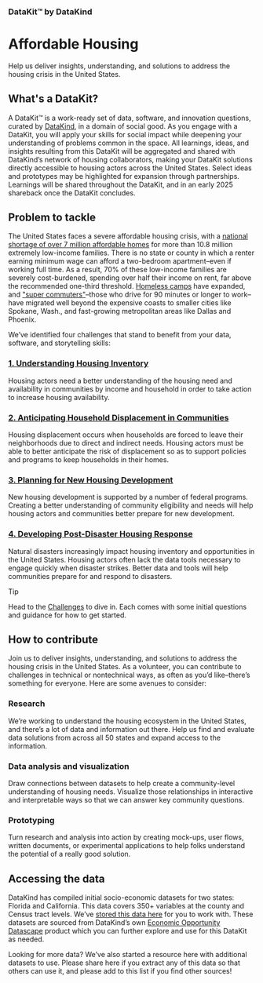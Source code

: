 ### DataKit™ by DataKind
# Affordable Housing
Help us deliver insights, understanding, and solutions to address the housing crisis in the United States.

## What's a DataKit?
A DataKit™ is a work-ready set of data, software, and innovation questions, curated by [DataKind](https://www.datakind.org/), in a domain of social good.  As you engage with a DataKit, you will apply your skills for social impact while deepening your understanding of problems common in the space. All learnings, ideas, and insights resulting from this DataKit will be aggregated and shared with DataKind’s network of housing collaborators, making your DataKit solutions directly accessible to housing actors across the United States. Select ideas and prototypes may be highlighted for expansion through partnerships. Learnings will be shared throughout the DataKit, and in an early 2025 shareback once the DataKit concludes.

## Problem to tackle
The United States faces a severe affordable housing crisis, with a [national shortage of over 7 million affordable homes](https://nlihc.org/explore-issues/why-we-care/problem) for more than 10.8 million extremely low-income families. There is no state or county in which a renter earning minimum wage can afford a two-bedroom apartment–even if working full time. As a result, 70% of these low-income families are severely cost-burdened, spending over half their income on rent, far above the recommended one-third threshold. [Homeless camps](https://www.nytimes.com/2023/02/03/business/economy/us-homeless-population-count.html) have expanded, and ["super commuters"](https://www.nytimes.com/2024/03/27/briefing/affordable-housing-crisis.html?unlocked_article_code=1.I04.L81I.jbtJBTVGU-9n&smid=url-share)–those who drive for 90 minutes or longer to work–have migrated well beyond the expensive coasts to smaller cities like Spokane, Wash., and fast-growing metropolitan areas like Dallas and Phoenix.

We’ve identified four challenges that stand to benefit from your data, software, and storytelling skills:

### [1. Understanding Housing Inventory](https://github.com/datakind/datakit-housing-event/discussions/1)
Housing actors need a better understanding of the housing need and availability in communities by income and household in order to take action to increase housing availability. 

### [2. Anticipating Household Displacement in Communities](https://github.com/datakind/datakit-housing-event/discussions/2)
Housing displacement occurs when households are forced to leave their neighborhoods due to direct and indirect needs. Housing actors must be able to better anticipate the risk of displacement so as to support policies and programs to keep households in their homes.

### [3. Planning for New Housing Development](https://github.com/datakind/datakit-housing-event/discussions/3)
New housing development is supported by a number of federal programs. Creating a better understanding of community eligibility and needs will help housing actors and communities better prepare for new development.

### [4. Developing Post-Disaster Housing Response](https://github.com/datakind/datakit-housing-event/discussions/5)
Natural disasters increasingly impact housing inventory and opportunities in the United States. Housing actors often lack the data tools necessary to engage quickly when disaster strikes. Better data and tools will help communities prepare for and respond to disasters.

> [!TIP]
> Head to the [Challenges](https://github.com/datakind/datakit-housing-event/discussions/categories/challenges) to dive in. Each comes with some initial questions and guidance for how to get started.

## How to contribute
Join us to deliver insights, understanding, and solutions to address the housing crisis in the United States. As a volunteer, you can contribute to challenges in technical or nontechnical ways, as often as you’d like–there’s something for everyone. Here are some avenues to consider:

### Research
We’re working to understand the housing ecosystem in the United States, and there’s a lot of data and information out there. Help us find and evaluate data solutions from across all 50 states and expand access to the information.  

### Data analysis and visualization
Draw connections between datasets to help create a community-level understanding of housing needs. Visualize those relationships in interactive and interpretable ways so that we can answer key community questions.   

### Prototyping
Turn research and analysis into action by creating mock-ups, user flows, written documents, or experimental applications to help folks understand the potential of a really good solution. 

## Accessing the data
DataKind has compiled initial socio-economic datasets for two states: Florida and California. This data covers 350+ variables at the county and Census tract levels. We’ve [stored this data here](https://github.com/datakind/datakit-housing-event/tree/523ba85ade447bd7087bae0a9d41a23443bf25a6/housing-data) for you to work with. These datasets are sourced from DataKind’s own [Economic Opportunity Datascape](https://eodatascape.datakind.org/) product which you can further explore and use for this DataKit as needed.

Looking for more data? We’ve also started a resource here with additional datasets to use. Please share here if you extract any of this data so that others can use it, and please add to this list if you find other sources!
